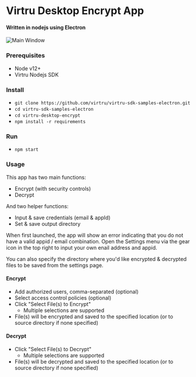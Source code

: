# Virtru Desktop Encrypt App

#### Written in nodejs using Electron

![Main Window](https://github.com/virtru/virtru-sdk-samples-electron/blob/master/virtru-desktop-encrypt/images/main-window-screenshot.png)

### Prerequisites
* Node v12+
* Virtru Nodejs SDK

### Install
* `git clone https://github.com/virtru/virtru-sdk-samples-electron.git`
* `cd virtru-sdk-samples-electron`
* `cd virtru-desktop-encrypt`
* `npm install -r requirements`

### Run
* `npm start`

### Usage
This app has two main functions:
* Encrypt (with security controls)
* Decrypt

And two helper functions:
* Input & save credentials (email & appId)
* Set & save output directory

When first launched, the app will show an error indicating that you do not have a valid appid / email combination.  Open the Settings menu via the gear icon in the top right to input your own enail address and appid.

You can also specify the directory where you'd like encrypted & decrypted files to be saved from the settings page.

#### Encrypt
* Add authorized users, comma-separated (optional)
* Select access control policies (optional)
* Click "Select File(s) to Encrypt"
  * Multiple selections are supported
* File(s) will be encrypted and saved to the specified location (or to source directory if none specified)

#### Decrypt
* Click "Select File(s) to Decrypt"
  * Multiple selections are supported
* File(s) will be decrypted and saved to the specified location (or to source directory if none specified)
